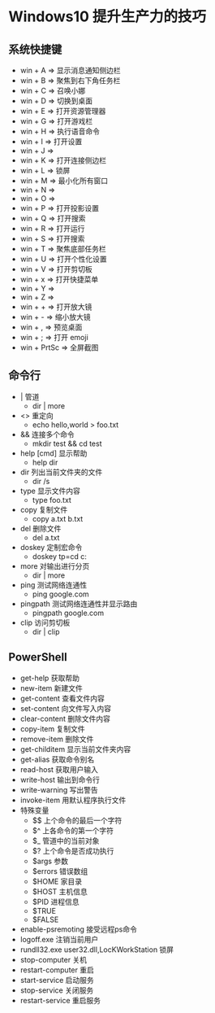 # Windows10 提升生产力的技巧

## 系统快捷键

- win + A => 显示消息通知侧边栏
- win + B => 聚焦到右下角任务栏
- win + C => 召唤小娜
- win + D => 切换到桌面
- win + E => 打开资源管理器
- win + G => 打开游戏栏
- win + H => 执行语音命令
- win + I => 打开设置
- win + J =>
- win + K => 打开连接侧边栏
- win + L => 锁屏
- win + M => 最小化所有窗口
- win + N =>
- win + O =>
- win + P => 打开投影设置
- win + Q => 打开搜索
- win + R => 打开运行
- win + S => 打开搜索
- win + T => 聚焦底部任务栏
- win + U => 打开个性化设置
- win + V => 打开剪切板
- win + x => 打开快捷菜单
- win + Y =>
- win + Z =>
- win + + => 打开放大镜
- win + - => 缩小放大镜
- win + , => 预览桌面
- win + ; => 打开 emoji
- win + PrtSc => 全屏截图

## 命令行

- | 管道
  - dir | more
- <> 重定向
  - echo hello,world > foo.txt
- && 连接多个命令
  - mkdir test && cd test
- help \[cmd\] 显示帮助
  - help dir
- dir 列出当前文件夹的文件
  - dir /s
- type 显示文件内容
  - type foo.txt
- copy 复制文件
  - copy a.txt b.txt
- del 删除文件
  - del a.txt
- doskey 定制宏命令
  - doskey tp=cd c:
- more 对输出进行分页
  - dir | more
- ping 测试网络连通性
  - ping google.com
- pingpath 测试网络连通性并显示路由
  - pingpath google.com
- clip 访问剪切板
  - dir | clip

## PowerShell

- get-help 获取帮助
- new-item 新建文件
- get-content 查看文件内容
- set-content 向文件写入内容
- clear-content 删除文件内容
- copy-item 复制文件
- remove-item 删除文件
- get-childitem 显示当前文件夹内容
- get-alias 获取命令别名
- read-host 获取用户输入
- write-host 输出到命令行
- write-warning 写出警告
- invoke-item 用默认程序执行文件
- 特殊变量
  - \$\$ 上个命令的最后一个字符
  - $^ 上各命令的第一个字符
  - $_ 管道中的当前对象
  - $? 上个命令是否成功执行
  - $args 参数
  - $errors 错误数组
  - $HOME 家目录
  - $HOST 主机信息
  - $PID 进程信息
  - $TRUE 
  - $FALSE 
- enable-psremoting 接受远程ps命令
- logoff.exe 注销当前用户
- rundll32.exe user32.dll,LocKWorkStation 锁屏
- stop-computer 关机
- restart-computer 重启
- start-service 启动服务
- stop-service 关闭服务
- restart-service 重启服务
